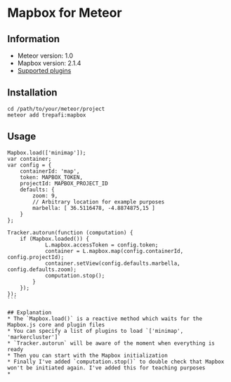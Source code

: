 Mapbox for Meteor 
=================

## Information
* Meteor version: 1.0
* Mapbox version: 2.1.4
* [Supported plugins](https://www.mapbox.com/mapbox.js/plugins/)

## Installation
````
cd /path/to/your/meteor/project
meteor add trepafi:mapbox
````

## Usage
````
Mapbox.load(['minimap']);
var container;
var config = {
	containerId: 'map',
	token: MAPBOX_TOKEN,
	projectId: MAPBOX_PROJECT_ID
	defaults: {
		zoom: 9,
		// Arbitrary location for example purposes
		marbella: [ 36.5116478, -4.8874875,15 ]
	}
};

Tracker.autorun(function (computation) {
	if (Mapbox.loaded()) {
			L.mapbox.accessToken = config.token;
			container = L.mapbox.map(config.containerId, config.projectId);
			container.setView(config.defaults.marbella, config.defaults.zoom);
			computation.stop();
		}
	});
});
```

## Explanation
* The `Mapbox.load()` is a reactive method which waits for the Mapbox.js core and plugin files
* You can specify a list of plugins to load `['minimap', 'markercluster']`
* `Tracker.autorun` will be aware of the moment when everything is ready
* Then you can start with the Mapbox initialization
* Finally I've added `computation.stop()` to double check that Mapbox won't be initiated again. I've added this for teaching purposes
* 
